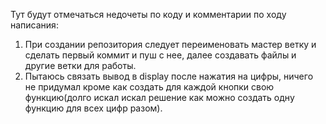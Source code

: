 Тут будут отмечаться недочеты по коду и комментарии по ходу написания:
1. При создании репозитория следует переименовать мастер ветку и сделать первый коммит и пуш с нее, далее создавать файлы и другие ветки для работы.
2. Пытаюсь связать вывод в display после нажатия на цифры, ничего не придумал кроме как создать для каждой кнопки свою функцию(долго искал искал решение как можно создать одну функцию для всех цифр разом).